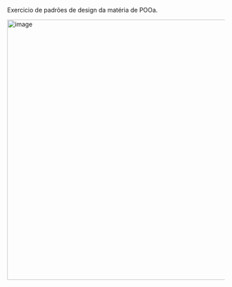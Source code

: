 Exercicio de padrões de design da matéria de POOa.

<img width="929" height="602" alt="image" src="https://github.com/user-attachments/assets/5483da95-3dc9-451b-b272-3517b0e14fb5" />
